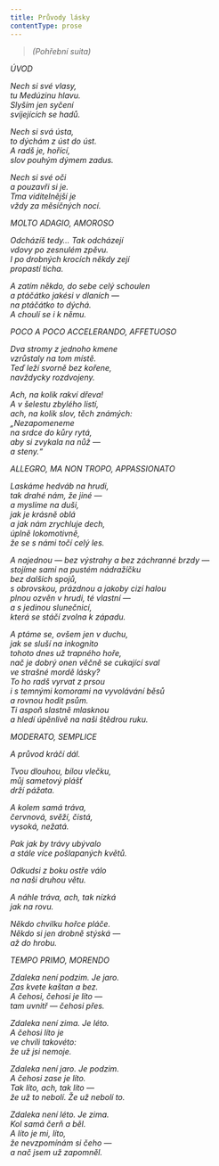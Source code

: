 ```yaml
---
title: Průvody lásky
contentType: prose
---
```


<section>

> _(Pohřební suita)_

_ÚVOD_

_Nech si své vlasy,  
tu Medúzinu hlavu.  
Slyším jen syčení  
svíjejících se hadů._

</section>

<section>

_Nech si svá ústa,  
to dýchám z úst do úst.  
A radš je, hořící,  
slov pouhým dýmem zadus._

</section>

<section>

_Nech si své oči  
a pouzavři si je.  
Tma viditelnější je  
vždy za měsíčných nocí._

</section>

<section>

_MOLTO ADAGIO, AMOROSO_

_Odcházíš tedy… Tak odcházejí  
vdovy po zesnulém zpěvu.  
I po drobných krocích někdy zejí  
propastí ticha._

</section>

<section>

_A zatím někdo, do sebe celý schoulen  
a ptáčátko jakési v dlaních —  
na ptáčátko to dýchá.  
A choulí se i k němu._

</section>

<section>

_POCO A POCO ACCELERANDO, AFFETUOSO_

_Dva stromy z jednoho kmene  
vzrůstaly na tom místě.  
Teď leží svorně bez kořene,  
navždycky rozdvojeny._

</section>

<section>

_Ach, na kolik rakví dřeva!  
A v šelestu zbylého listí,  
ach, na kolik slov, těch známých:  
„Nezapomeneme  
na srdce do kůry rytá,  
aby si zvykala na nůž —  
a steny.“_

</section>

<section>

_ALLEGRO, MA NON TROPO, APPASSIONATO_

_Laskáme hedváb na hrudi,  
tak drahé nám, že jiné —  
a myslíme na duši,  
jak je krásně oblá  
a jak nám zrychluje dech,  
úplně lokomotivně,  
že se s námi točí celý les._

</section>

<section>

_A najednou — bez výstrahy a bez záchranné brzdy —  
stojíme sami na pustém nádražíčku  
bez dalších spojů,  
s obrovskou, prázdnou a jakoby cizí halou  
plnou ozvěn v hrudi, té vlastní —  
a s jedinou slunečnicí,  
která se stáčí zvolna k západu._

</section>

<section>

_A ptáme se, ovšem jen v duchu,  
jak se sluší na inkognito  
tohoto dnes už trapného hoře,  
nač je dobrý onen věčně se cukající sval  
ve strašné mordě lásky?  
To ho radš vyrvat z prsou  
i s temnými komorami na vyvolávání běsů  
a rovnou hodit psům.  
Ti aspoň slastně mlasknou  
a hledí úpěnlivě na naši štědrou ruku._

</section>

<section>

_MODERATO, SEMPLICE_

_A průvod kráčí dál._

</section>

<section>

_Tvou dlouhou, bílou vlečku,  
můj sametový plášť  
drží pážata._

</section>

<section>

_A kolem samá tráva,  
červnová, svěží, čistá,  
vysoká, nežatá._

</section>

<section>

_Pak jak by trávy ubývalo  
a stále více pošlapaných květů._

</section>

<section>

_Odkudsi z boku ostře válo  
na naši druhou větu._

</section>

<section>

_A náhle tráva, ach, tak nízká  
jak na rovu._

</section>

<section>

_Někdo chvilku hořce pláče.  
Někdo si jen drobně stýská —  
až do hrobu._

</section>

<section>

_TEMPO PRIMO, MORENDO_

_Zdaleka není podzim. Je jaro.  
Zas kvete kaštan a bez.  
A čehosi, čehosi je líto —  
tam uvnitř — čehosi přes._

</section>

<section>

_Zdaleka není zima. Je léto.  
A čehosi líto je  
ve chvíli takovéto:  
že už jsi nemoje._

</section>

<section>

_Zdaleka není jaro. Je podzim.  
A čehosi zase je líto.  
Tak líto, ach, tak líto —  
že už to nebolí. Že už nebolí to._

</section>

<section>

_Zdaleka není léto. Je zima.  
Kol samá čerň a běl.  
A líto je mi, líto,  
že nevzpomínám si čeho —  
a nač jsem už zapomněl._

</section>
